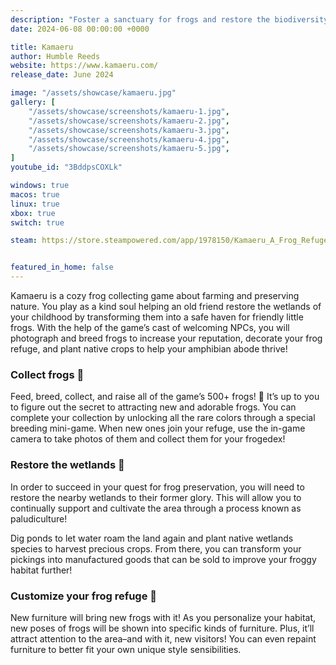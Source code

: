 ```yaml
---
description: "Foster a sanctuary for frogs and restore the biodiversity of the wetlands in Kamaeru, a cozy frog collecting game, where you take pictures of frogs, play mini-games and decorate your habitat. Hop right to it!"
date: 2024-06-08 00:00:00 +0000

title: Kamaeru
author: Humble Reeds
website: https://www.kamaeru.com/
release_date: June 2024

image: "/assets/showcase/kamaeru.jpg"
gallery: [
	"/assets/showcase/screenshots/kamaeru-1.jpg",
	"/assets/showcase/screenshots/kamaeru-2.jpg",
	"/assets/showcase/screenshots/kamaeru-3.jpg",
	"/assets/showcase/screenshots/kamaeru-4.jpg",
	"/assets/showcase/screenshots/kamaeru-5.jpg",
]
youtube_id: "3BddpsCOXLk"

windows: true
macos: true
linux: true
xbox: true
switch: true

steam: https://store.steampowered.com/app/1978150/Kamaeru_A_Frog_Refuge/


featured_in_home: false
---
```


Kamaeru is a cozy frog collecting game about farming and preserving nature. You play as a kind soul helping an old friend restore the wetlands of your childhood by transforming them into a safe haven for friendly little frogs. With the help of the game’s cast of welcoming NPCs, you will photograph and breed frogs to increase your reputation, decorate your frog refuge, and plant native crops to help your amphibian abode thrive!

### Collect frogs 🐸
Feed, breed, collect, and raise all of the game’s 500+ frogs! 🐸 It’s up to you to figure out the secret to attracting new and adorable frogs. You can complete your collection by unlocking all the rare colors through a special breeding mini-game. When new ones join your refuge, use the in-game camera to take photos of them and collect them for your frogedex! 

### Restore the wetlands 🌾
In order to succeed in your quest for frog preservation, you will need to restore the nearby wetlands to their former glory. This will allow you to continually support and cultivate the area through a process known as paludiculture!

Dig ponds to let water roam the land again and plant native wetlands species to harvest precious crops. From there, you can transform your pickings into manufactured goods that can be sold to improve your froggy habitat further!

### Customize your frog refuge 🎨
New furniture will bring new frogs with it! As you personalize your habitat, new poses of frogs will be shown into specific kinds of furniture. Plus, it’ll attract attention to the area–and with it, new visitors! You can even repaint furniture to better fit your own unique style sensibilities. 